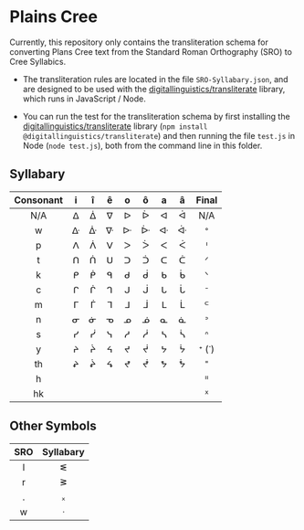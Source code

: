 # Plains Cree

Currently, this repository only contains the transliteration schema for converting Plans Cree text from the Standard Roman Orthography (SRO) to Cree Syllabics.

* The transliteration rules are located in the file `SRO-Syllabary.json`, and are designed to be used with the [digitallinguistics/transliterate][transliterate] library, which runs in JavaScript / Node.

* You can run the test for the transliteration schema by first installing the [digitallinguistics/transliterate][transliterate] library (`npm install @digitallinguistics/transliterate`) and then running the file `test.js` in Node (`node test.js`), both from the command line in this folder.

## Syllabary

Consonant | i | î | ê | o | ô | a | â | Final
:--------:|:-:|:-:|:-:|:-:|:-:|:-:|:-:|:----:
N/A    | ᐃ | ᐄ | ᐁ | ᐅ | ᐆ | ᐊ | ᐋ | N/A
w     | ᐏ | ᐑ | ᐍ | ᐓ | ᐕ | ᐘ | ᐚ | ᐤ
p     | ᐱ | ᐲ | ᐯ | ᐳ | ᐴ | ᐸ | ᐹ | ᑊ
t     | ᑎ | ᑏ | ᑌ | ᑐ | ᑑ | ᑕ | ᑖ | ᐟ
k     | ᑭ | ᑮ | ᑫ | ᑯ | ᑰ | ᑲ | ᑳ | ᐠ
c     | ᒋ | ᒌ | ᒉ | ᒍ | ᒎ | ᒐ | ᒑ | ᐨ
m     | ᒥ | ᒦ | ᒣ | ᒧ | ᒨ | ᒪ | ᒫ | ᒼ
n     | ᓂ | ᓃ | ᓀ | ᓄ | ᓅ | ᓇ | ᓈ | ᐣ
s     | ᓯ | ᓰ | ᓭ | ᓱ | ᓲ | ᓴ | ᓵ | ᐢ
y     | ᔨ | ᔩ | ᔦ | ᔪ | ᔫ | ᔭ | ᔮ | ᕀ (ᐝ)
th     | ᖨ | ᖩ | ᖧ | ᖪ | ᖫ | ᖬ | ᖭ | ᙾ
h     |   |   |   |   |   |   |   | ᐦ
hk     |   |   |   |   |   |   |   | ᕽ

## Other Symbols

SRO | Syllabary
:--:|:--------:
 l  |     ᓬ
 r  |     ᕒ
 .  |     ᙮
 w  |     ᐧ

[transliterate]: https://developer.digitallinguistics.io/transliterate/
